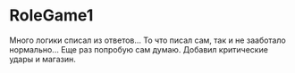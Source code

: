 # RoleGame1
Много логики списал из ответов... То что писал сам, так и не зааботало нормально... Еще раз попробую сам думаю. Добавил критические удары и магазин.
